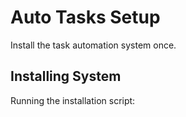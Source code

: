 # Auto Tasks Setup

Install the task automation system once.

## Installing System

Running the installation script: